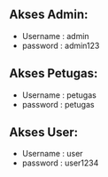 ## Akses Admin:
- Username : admin
- password : admin123

## Akses Petugas:
- Username : petugas
- password : petugas

## Akses User:
- Username : user
- password : user1234